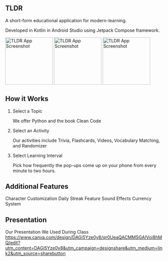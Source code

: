 ## TLDR 
A short-form educational application for modern-learning. 

Developed in Kotlin in Android Studio using Jetpack Compose framework.

<img src="https://github.com/user-attachments/assets/bfcfb14a-20e2-414e-abd6-ea66eaebabc1" width="150" alt="TLDR App Screenshot">
<img src="https://github.com/user-attachments/assets/08127949-46b2-465d-95cc-7f0daaa340af" width="150" alt="TLDR App Screenshot">
<img src="https://github.com/user-attachments/assets/889d271c-b2f6-4e98-8910-0e6d1db94301" width="150" alt="TLDR App Screenshot">

## How it Works
1) Select a Topic

   We offer Python and the book Clean Code
3) Select an Activity

    Our activities include Trivia, Flashcards, Videos, Vocabulary Matching, and Randomizer
5) Select Learning Interval

   Pick how frequently the pop-ups come up on your phone from every minute to two hours.

## Additional Features
Character Customization
Daily Streak Feature
Sound Effects
Currency System

## Presentation
Our Presentation We Used During Class
https://www.canva.com/design/DAGi5Yze0y8/qr0UeaQACMMSGAIVoi8hMQ/edit?utm_content=DAGi5Yze0y8&utm_campaign=designshare&utm_medium=link2&utm_source=sharebutton
